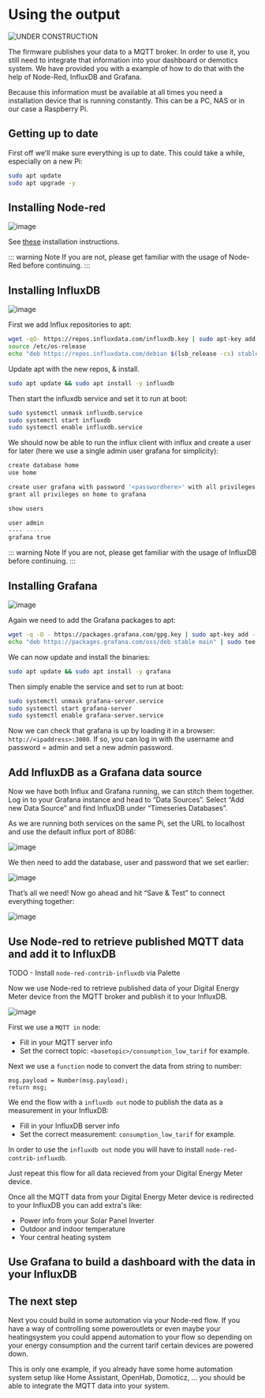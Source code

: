 # Using the output

![UNDER CONSTRUCTION](./images/underconstruction.jpg)

The firmware publishes your data to a MQTT broker. In order to use it, you still need to integrate that information into your dashboard or demotics system.
We have provided you with a example of how to do that with the help of Node-Red, InfluxDB and Grafana.

Because this information must be available at all times you need a installation device that is running constantly. This can be a PC, NAS or in our case a Raspberry Pi.

## Getting up to date

First off we’ll make sure everything is up to date. This could take a while, especially on a new Pi:

```bash
sudo apt update
sudo apt upgrade -y
```

## Installing Node-red

![image](./images/redicon.png)

See [these](https://nodered.org/docs/getting-started/raspberrypi) installation instructions.

::: warning Note
If you are not, please get familiar with the usage of Node-Red before continuing.
:::

## Installing InfluxDB

![image](./images/influxdb.png)

First we add Influx repositories to apt:

```bash
wget -qO- https://repos.influxdata.com/influxdb.key | sudo apt-key add -
source /etc/os-release
echo "deb https://repos.influxdata.com/debian $(lsb_release -cs) stable" | sudo tee /etc/apt/sources.list.d/influxdb.list
```

Update apt with the new repos, & install.

```bash
sudo apt update && sudo apt install -y influxdb
```

Then start the influxdb service and set it to run at boot:

```bash
sudo systemctl unmask influxdb.service
sudo systemctl start influxdb
sudo systemctl enable influxdb.service
```

We should now be able to run the influx client with influx and create a user for later (here we use a single admin user grafana for simplicity):

```bash
create database home
use home

create user grafana with password '<passwordhere>' with all privileges
grant all privileges on home to grafana

show users

user admin
---- -----
grafana true
```

::: warning Note
If you are not, please get familiar with the usage of InfluxDB before continuing.
:::

## Installing Grafana

![image](./images/grafana.png)

Again we need to add the Grafana packages to apt:

```bash
wget -q -O - https://packages.grafana.com/gpg.key | sudo apt-key add -
echo "deb https://packages.grafana.com/oss/deb stable main" | sudo tee /etc/apt/sources.list.d/grafana.list
```
We can now update and install the binaries:

```bash
sudo apt update && sudo apt install -y grafana
```
Then simply enable the service and set to run at boot:

```bash
sudo systemctl unmask grafana-server.service
sudo systemctl start grafana-server
sudo systemctl enable grafana-server.service
```

Now we can check that grafana is up by loading it in a browser: `http://<ipaddress>:3000`. If so, you can log in with the username and password = admin and set a new admin password.

## Add InfluxDB as a Grafana data source

Now we have both Influx and Grafana running, we can stitch them together. Log in to your Grafana instance and head to “Data Sources”. Select “Add new Data Source” and find InfluxDB under “Timeseries Databases”.

As we are running both services on the same Pi, set the URL to localhost and use the default influx port of 8086:

![image](./images/afbeelding1.png)

We then need to add the database, user and password that we set earlier:

![image](./images/afbeelding2.png)

That’s all we need! Now go ahead and hit “Save & Test” to connect everything together:

![image](./images/afbeelding3.png)

## Use Node-red to retrieve published MQTT data and add it to InfluxDB

TODO - Install `node-red-contrib-influxdb`  via Palette

Now we use Node-red to retrieve published data of your Digital Energy Meter device from the MQTT broker and publish it to your InfluxDB.

![image](./images/afbeelding4.png)

First we use a `MQTT in` node:
* Fill in your MQTT server info
* Set the correct topic: `<basetopic>/consumption_low_tarif` for example.

Next we use a `function` node to convert the data from string to number:

```
msg.payload = Number(msg.payload);
return msg;
```

We end the flow with a `influxdb out` node to publish the data as a measurement in your InfluxDB:
* Fill in your InfluxDB server info
* Set the correct measurement: `consumption_low_tarif` for example.

In order to use the `influxdb out` node you will have to install `node-red-contrib-influxdb`.

Just repeat this flow for all data recieved from your Digital Energy Meter device.

Once all the MQTT data from your Digital Energy Meter device is redirected to your InfluxDB you can add extra's like:
- Power info from your Solar Panel Inverter
- Outdoor and indoor temperature
- Your central heating system

## Use Grafana to build a dashboard with the data in your InfluxDB


<!-- TODO: Show a image of the dashboard  -->

## The next step

Next you could build in some automation via your Node-red flow.
If you have a way of controlling some poweroutlets or even maybe your heatingsystem you could append automation to your flow so depending on your energy consumption and the current tarif certain devices are powered down.

This is only one example, if you already have some home automation system setup like Home Assistant, OpenHab, Domoticz, ... you should be able to integrate the MQTT data into your system.

<!-- TODO: Ask to send there output elaboration, Is there a way to make a real community of this with input from users ?  -->
